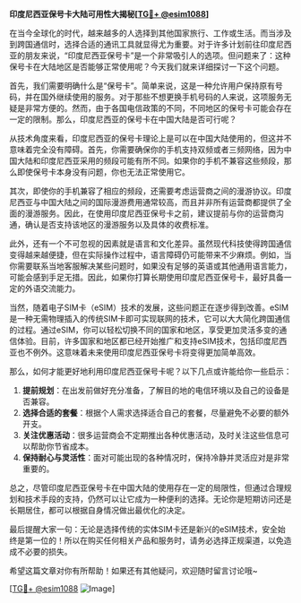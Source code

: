 **印度尼西亚保号卡大陆可用性大揭秘[[TG💪+ @esim1088](https://t.me/s/esim1088)]**

在当今全球化的时代，越来越多的人选择到其他国家旅行、工作或生活。而当涉及到跨国通信时，选择合适的通讯工具就显得尤为重要。对于许多计划前往印度尼西亚的朋友来说，“印度尼西亚保号卡”是一个非常吸引人的选项。但问题来了：这种保号卡在大陆地区是否能够正常使用呢？今天我们就来详细探讨一下这个问题。

首先，我们需要明确什么是“保号卡”。简单来说，这是一种允许用户保持原有号码，并在国外继续使用的服务。对于那些不想更换手机号码的人来说，这项服务无疑是非常方便的。然而，由于各国电信政策的不同，不同地区的保号卡可能会存在一定的限制。那么，印度尼西亚的保号卡在中国大陆是否可行呢？

从技术角度来看，印度尼西亚的保号卡理论上是可以在中国大陆使用的，但这并不意味着完全没有障碍。首先，你需要确保你的手机支持双频或者三频网络，因为中国大陆和印度尼西亚采用的频段可能有所不同。如果你的手机不兼容这些频段，那么即使保号卡本身没有问题，你也无法正常使用它。

其次，即使你的手机兼容了相应的频段，还需要考虑运营商之间的漫游协议。印度尼西亚与中国大陆之间的国际漫游费用通常较高，而且并非所有运营商都提供了全面的漫游服务。因此，在使用印度尼西亚保号卡之前，建议提前与你的运营商沟通，确认是否支持该地区的漫游服务以及具体的收费标准。

此外，还有一个不可忽视的因素就是语言和文化差异。虽然现代科技使得跨国通信变得越来越便捷，但在实际操作过程中，语言障碍仍可能带来不少麻烦。例如，当你需要联系当地客服解决某些问题时，如果没有足够的英语或其他通用语言能力，可能会感到手足无措。因此，如果你打算长期使用印度尼西亚保号卡，最好具备一定的外语交流能力。

当然，随着电子SIM卡（eSIM）技术的发展，这些问题正在逐步得到改善。eSIM是一种无需物理插入的传统SIM卡即可实现联网的技术，它可以大大简化跨国通信的过程。通过eSIM，你可以轻松切换不同的国家和地区，享受更加灵活多变的通信体验。目前，许多国家和地区都已经开始推广和支持eSIM技术，包括印度尼西亚也不例外。这意味着未来使用印度尼西亚保号卡将变得更加简单高效。

那么，如何才能更好地利用印度尼西亚保号卡呢？以下几点或许能给你一些启示：

1. **提前规划**：在出发前做好充分准备，了解目的地的电信环境以及自己的设备是否兼容。
2. **选择合适的套餐**：根据个人需求选择适合自己的套餐，尽量避免不必要的额外开支。
3. **关注优惠活动**：很多运营商会不定期推出各种优惠活动，及时关注这些信息可以帮助你节省成本。
4. **保持耐心与灵活性**：面对可能出现的各种情况时，保持冷静并灵活应对是非常重要的。

总之，尽管印度尼西亚保号卡在中国大陆的使用存在一定的局限性，但通过合理规划和技术手段的支持，仍然可以让它成为一种便利的选择。无论你是短期访问还是长期居住，都可以根据自身情况做出最优化的决定。

最后提醒大家一句：无论是选择传统的实体SIM卡还是新兴的eSIM技术，安全始终是第一位的！所以在购买任何相关产品和服务时，请务必选择正规渠道，以免造成不必要的损失。

希望这篇文章对你有所帮助！如果还有其他疑问，欢迎随时留言讨论哦~ 

[[TG💪+ @esim1088](https://t.me/s/esim1088) ![Image](https://i.postimg.cc/4NQfJmqS/Snipaste-2025-05-13-00-14-12.png)]